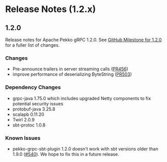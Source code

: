 # Release Notes (1.2.x)

## 1.2.0

Release notes for Apache Pekko gRPC 1.2.0. See [GitHub Milestone for 1.2.0](https://github.com/apache/pekko-grpc/milestone/5?closed=1) for a fuller list of changes.

### Changes

* Pre-announce trailers in server streaming calls ([PR456](https://github.com/apache/pekko-grpc/pull/456))
* improve performance of deserializing ByteString ([PR503](https://github.com/apache/pekko-grpc/pull/503))

### Dependency Changes

* grpc-java 1.75.0 which includes upgraded Netty components to fix potential security issues 
* protobuf-java 3.25.8
* scalapb 0.11.20
* Twirl 2.0.9
* sbt-protoc 1.0.8

### Known Issues

* pekko-grpc-sbt-plugin 1.2.0 doesn't work with sbt versions older than 1.9.0 ([#540](https://github.com/apache/pekko-grpc/issues/540)). We hope to fix this in a future release.
